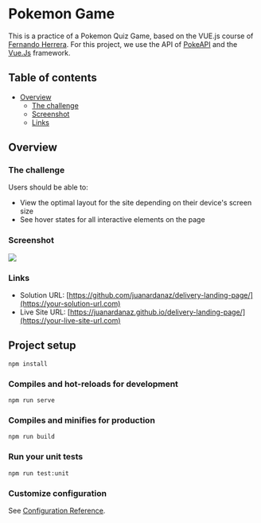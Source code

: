 # Pokemon Game

This is a practice of a Pokemon Quiz Game, based on the VUE.js course of [Fernando Herrera](https://fernando-herrera.com/#/). 
For this project, we use the API of [PokeAPI](https://pokeapi.co/) and the [Vue.Js](https://vuejs.org/) framework.

## Table of contents

- [Overview](#overview)
  - [The challenge](#the-challenge)
  - [Screenshot](#screenshot)
  - [Links](#links)

## Overview

### The challenge

Users should be able to:

- View the optimal layout for the site depending on their device's screen size
- See hover states for all interactive elements on the page

### Screenshot

![](/assets/img/screenshot.png)

### Links

- Solution URL: [https://github.com/juanardanaz/delivery-landing-page/](https://your-solution-url.com)
- Live Site URL: [https://juanardanaz.github.io/delivery-landing-page/](https://your-live-site-url.com) 

## Project setup
```
npm install
```

### Compiles and hot-reloads for development
```
npm run serve
```

### Compiles and minifies for production
```
npm run build
```

### Run your unit tests
```
npm run test:unit
```

### Customize configuration
See [Configuration Reference](https://cli.vuejs.org/config/).
